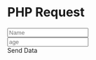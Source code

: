 <!DOCTYPE html>
<html lang="en">
<head>
    <title>PHP Request</title>
</head>
<body>
    <h1> PHP Request</h1>
    <form action="Request.php" method="get">
       <input type="text"name="name"placeholder="Name"><br>
       <input type="text"name="age" placeholder="age"><br>
       <bottom type="submit">Send Data</bottom>
    </form>
</body>
</html>




